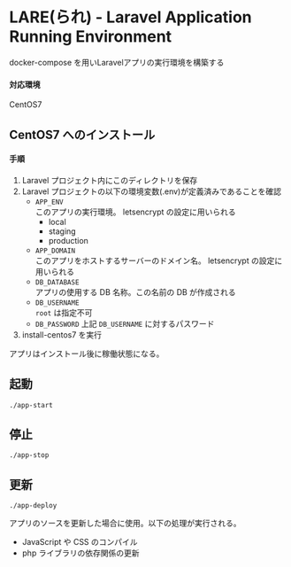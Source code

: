 # LARE(られ) - Laravel Application Running Environment

docker-compose を用いLaravelアプリの実行環境を構築する

#### 対応環境
CentOS7

## CentOS7 へのインストール

#### 手順

1. Laravel プロジェクト内にこのディレクトリを保存
1. Laravel プロジェクトの以下の環境変数(.env)が定義済みであることを確認
    * `APP_ENV`  
        このアプリの実行環境。 letsencrypt の設定に用いられる  
        * local
        * staging
        * production
    * `APP_DOMAIN`  
        このアプリをホストするサーバーのドメイン名。 letsencrypt の設定に用いられる
    * `DB_DATABASE`  
        アプリの使用する DB 名称。この名前の DB が作成される
    * `DB_USERNAME`  
        `root` は指定不可
    * `DB_PASSWORD`
        上記 `DB_USERNAME` に対するパスワード
1. install-centos7 を実行

アプリはインストール後に稼働状態になる。


## 起動

```
./app-start
```

## 停止

```
./app-stop
```

## 更新

```
./app-deploy
```
アプリのソースを更新した場合に使用。以下の処理が実行される。

  * JavaScript や CSS のコンパイル
  * php ライブラリの依存関係の更新
